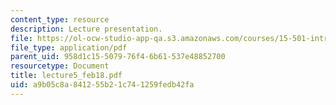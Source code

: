 ```yaml
---
content_type: resource
description: Lecture presentation.
file: https://ol-ocw-studio-app-qa.s3.amazonaws.com/courses/15-501-introduction-to-financial-and-managerial-accounting-spring-2004/a9b05c8a841255b21c741259fedb42fa_lecture5_feb18.pdf
file_type: application/pdf
parent_uid: 958d1c15-5079-76f4-6b61-537e48852700
resourcetype: Document
title: lecture5_feb18.pdf
uid: a9b05c8a-8412-55b2-1c74-1259fedb42fa
---
```

